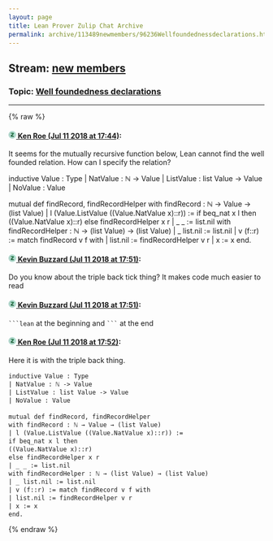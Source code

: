 ```yaml
---
layout: page
title: Lean Prover Zulip Chat Archive 
permalink: archive/113489newmembers/96236Wellfoundednessdeclarations.html
---
```


## Stream: [new members](index.html)
### Topic: [Well foundedness declarations](96236Wellfoundednessdeclarations.html)

---


{% raw %}
#### [![Click to go to Zulip](../../assets/img/zulip2.png) Ken Roe (Jul 11 2018 at 17:44)](https://leanprover.zulipchat.com/#narrow/stream/113489-new%20members/topic/Well%20foundedness%20declarations/near/129479543):
It seems for the mutually recursive function below, Lean cannot find the well founded relation.  How can I specify the relation?

inductive Value : Type
| NatValue : ℕ -> Value
| ListValue : list Value -> Value
| NoValue : Value

mutual def findRecord, findRecordHelper
with findRecord : ℕ → Value → (list Value)
| l (Value.ListValue ((Value.NatValue x)::r)) :=
                 if beq_nat x l then
                     ((Value.NatValue x)::r)
                 else findRecordHelper x r
| _ _ := list.nil
with findRecordHelper : ℕ → (list Value) → (list Value)
| _ list.nil := list.nil
| v (f::r) := match findRecord v f with
              | list.nil := findRecordHelper v r
              | x        := x
              end.

#### [![Click to go to Zulip](../../assets/img/zulip2.png) Kevin Buzzard (Jul 11 2018 at 17:51)](https://leanprover.zulipchat.com/#narrow/stream/113489-new%20members/topic/Well%20foundedness%20declarations/near/129479933):
Do you know about the triple back tick thing? It makes code much easier to read

#### [![Click to go to Zulip](../../assets/img/zulip2.png) Kevin Buzzard (Jul 11 2018 at 17:51)](https://leanprover.zulipchat.com/#narrow/stream/113489-new%20members/topic/Well%20foundedness%20declarations/near/129479954):
` ```lean ` at the beginning and ` ``` ` at the end

#### [![Click to go to Zulip](../../assets/img/zulip2.png) Ken Roe (Jul 11 2018 at 17:52)](https://leanprover.zulipchat.com/#narrow/stream/113489-new%20members/topic/Well%20foundedness%20declarations/near/129480038):
Here it is with the triple back thing.
```lean
inductive Value : Type
| NatValue : ℕ -> Value
| ListValue : list Value -> Value
| NoValue : Value

mutual def findRecord, findRecordHelper
with findRecord : ℕ → Value → (list Value)
| l (Value.ListValue ((Value.NatValue x)::r)) :=
if beq_nat x l then
((Value.NatValue x)::r)
else findRecordHelper x r
| _ _ := list.nil
with findRecordHelper : ℕ → (list Value) → (list Value)
| _ list.nil := list.nil
| v (f::r) := match findRecord v f with
| list.nil := findRecordHelper v r
| x := x
end.
```


{% endraw %}
